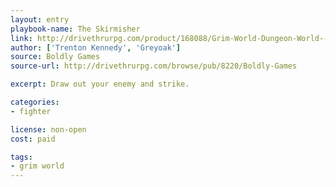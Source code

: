 ```yaml
---
layout: entry
playbook-name: The Skirmisher
link: http://drivethrurpg.com/product/168088/Grim-World-Dungeon-World--Fate-Core-Supplement
author: ['Trenton Kennedy', 'Greyoak']
source: Boldly Games
source-url: http://drivethrurpg.com/browse/pub/8220/Boldly-Games

excerpt: Draw out your enemy and strike.

categories:
- fighter

license: non-open
cost: paid

tags:
- grim world
---
```

